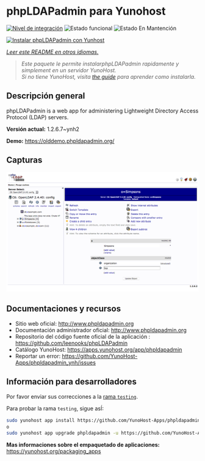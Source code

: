 <!--
Este archivo README esta generado automaticamente<https://github.com/YunoHost/apps/tree/master/tools/readme_generator>
No se debe editar a mano.
-->

# phpLDAPadmin para Yunohost

[![Nivel de integración](https://apps.yunohost.org/badge/integration/phpldapadmin)](https://ci-apps.yunohost.org/ci/apps/phpldapadmin/)
![Estado funcional](https://apps.yunohost.org/badge/state/phpldapadmin)
![Estado En Mantención](https://apps.yunohost.org/badge/maintained/phpldapadmin)

[![Instalar phpLDAPadmin con Yunhost](https://install-app.yunohost.org/install-with-yunohost.svg)](https://install-app.yunohost.org/?app=phpldapadmin)

*[Leer este README en otros idiomas.](./ALL_README.md)*

> *Este paquete le permite instalarphpLDAPadmin rapidamente y simplement en un servidor YunoHost.*  
> *Si no tiene YunoHost, visita [the guide](https://yunohost.org/install) para aprender como instalarla.*

## Descripción general

phpLDAPadmin is a web app for administering Lightweight Directory Access Protocol (LDAP) servers.

**Versión actual:** 1.2.6.7~ynh2

**Demo:** <https://olddemo.phpldapadmin.org/>

## Capturas

![Captura de phpLDAPadmin](./doc/screenshots/screenshot.png)

## Documentaciones y recursos

- Sitio web oficial: <http://www.phpldapadmin.org>
- Documentación administrador oficial: <http://www.phpldapadmin.org>
- Repositorio del código fuente oficial de la aplicación : <https://github.com/leenooks/phpLDAPadmin>
- Catálogo YunoHost: <https://apps.yunohost.org/app/phpldapadmin>
- Reportar un error: <https://github.com/YunoHost-Apps/phpldapadmin_ynh/issues>

## Información para desarrolladores

Por favor enviar sus correcciones a la [rama `testing`](https://github.com/YunoHost-Apps/phpldapadmin_ynh/tree/testing).

Para probar la rama `testing`, sigue asÍ:

```bash
sudo yunohost app install https://github.com/YunoHost-Apps/phpldapadmin_ynh/tree/testing --debug
o
sudo yunohost app upgrade phpldapadmin -u https://github.com/YunoHost-Apps/phpldapadmin_ynh/tree/testing --debug
```

**Mas informaciones sobre el empaquetado de aplicaciones:** <https://yunohost.org/packaging_apps>
